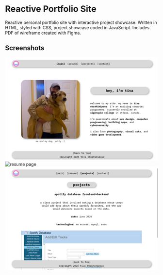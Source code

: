 # Reactive Portfolio Site
Reactive personal portfolio site with interactive project showcase.
Written in HTML, styled with CSS, project showcase coded in JavaScript.
Includes PDF of wireframe created with Figma.

## Screenshots
![main page](images/screenshot1.png)
![resume page](images/screenshot2)
![projects page](images/screenshot3.png)

